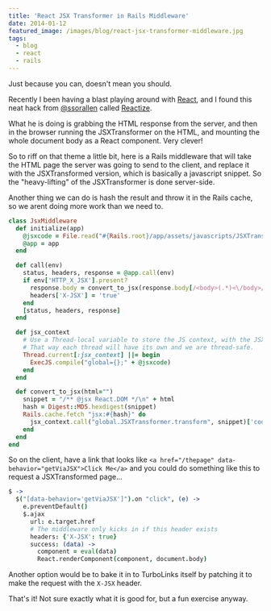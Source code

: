 ```yaml
---
title: 'React JSX Transformer in Rails Middleware'
date: 2014-01-12
featured_image: /images/blog/react-jsx-transformer-middleware.jpg
tags:
  - blog
  - react
  - rails
---
```


Just because you can, doesn't mean you should.

Recently I been having a blast playing around with [React](http://facebook.github.io/react/), and I found this neat hack from [@ssorallen](https://twitter.com/ssorallen?rel=author) called [Reactize](https://turbo-react.herokuapp.com/).

What he is doing is grabbing the HTML response from the server, and then in the browser running the JSXTransformer on the HTML, and mounting the whole document body as a React component. Very clever!

So to riff on that theme a little bit, here is a Rails middleware that will take the HTML page the server was going to send to the client, and replace it with the JSXTransformed version, which is basically a javascript snippet. So the "heavy-lifting" of the JSXTransformer is done server-side.

Another thing we can do is hash the result and throw it in the Rails cache, so we arent doing more work than we need to.

```ruby
class JsxMiddleware
  def initialize(app)
    @jsxcode = File.read("#{Rails.root}/app/assets/javascripts/JSXTransformer.js")
    @app = app
  end

  def call(env)
    status, headers, response = @app.call(env)
    if env['HTTP_X_JSX'].present?
      response.body = convert_to_jsx(response.body[/<body>(.*)<\/body>/m,1])
      headers['X-JSX'] = 'true'
    end
    [status, headers, response]
  end

  def jsx_context
    # Use a Thread-local variable to store the JS context, with the JSXTransformer code loaded.
    # That way each thread will have its own and we are thread-safe.
    Thread.current[:jsx_context] ||= begin
      ExecJS.compile("global={};" + @jsxcode)
    end
  end

  def convert_to_jsx(html="")
    snippet = "/** @jsx React.DOM */\n" + html
    hash = Digest::MD5.hexdigest(snippet)
    Rails.cache.fetch "jsx:#{hash}" do
      jsx_context.call("global.JSXTransformer.transform", snippet)['code']
    end
  end
end
```

So on the client, have a link that looks like `<a href="/thepage" data-behavior="getViaJSX">Click Me</a>` and you could do something like this to request a JSXTransformed page...

```coffeescript
$ ->
  $("[data-behavior='getViaJSX']").on "click", (e) ->
    e.preventDefault()
    $.ajax
      url: e.target.href
      # The middleware only kicks in if this header exists
      headers: {'X-JSX': true}
      success: (data) ->
        component = eval(data)
        React.renderComponent(component, document.body)
```

Another option would be to bake it in to TurboLinks itself by patching it to make the request with the `X-JSX` header.

That's it! Not sure exactly what it is good for, but a fun exercise anyway.
